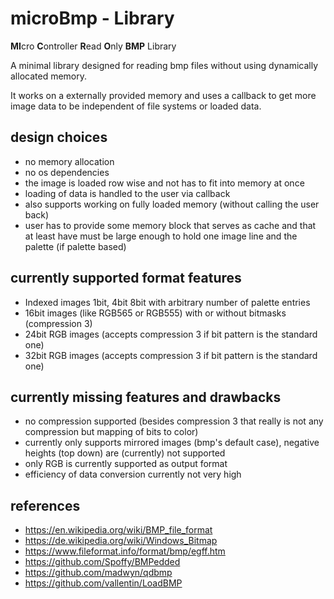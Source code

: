 # microBmp - Library

**MI**cro **C**ontroller **R**ead **O**nly **BMP** Library

A minimal library designed for reading bmp files without using dynamically allocated memory.

It works on a externally provided memory and uses a callback to get more image data 
to be independent of file systems or loaded data.

## design choices

 - no memory allocation
 - no os dependencies
 - the image is loaded row wise and not has to fit into memory at once
 - loading of data is handled to the user via callback
 - also supports working on fully loaded memory (without calling the user back)
 - user has to provide some memory block that serves as cache and that at least have must be 
   large enough to hold one image line and the palette (if palette based)

## currently supported format features

 - Indexed images 1bit, 4bit 8bit  with arbitrary number of palette entries
 - 16bit images (like RGB565 or RGB555) with or without bitmasks (compression 3)
 - 24bit RGB images (accepts compression 3 if bit pattern is the standard one)
 - 32bit RGB images (accepts compression 3 if bit pattern is the standard one)

## currently missing features and drawbacks
 
 - no compression supported (besides compression 3 that really is not any compression but mapping of bits to color)
 - currently only supports mirrored images (bmp's default case), negative heights (top down) are (currently) not supported
 - only RGB is currently supported as output format
 - efficiency of data conversion currently not very high


## references

 - https://en.wikipedia.org/wiki/BMP_file_format
 - https://de.wikipedia.org/wiki/Windows_Bitmap
 - https://www.fileformat.info/format/bmp/egff.htm
 - https://github.com/Spoffy/BMPedded
 - https://github.com/madwyn/qdbmp
 - https://github.com/vallentin/LoadBMP